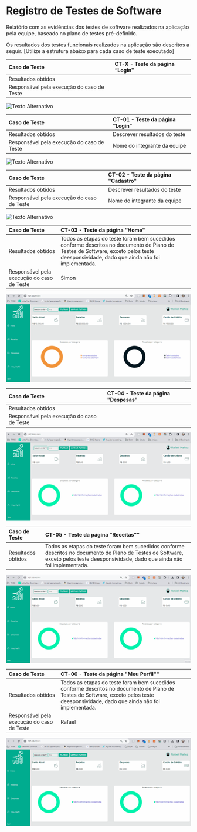 # Registro de Testes de Software

Relatório com as evidências dos testes de software realizados na aplicação pela equipe, baseado no plano de testes pré-definido.

Os resultados dos testes funcionais realizados na aplicação são descritos a seguir. [Utilize a estrutura abaixo para cada caso de teste executado]

|Caso de Teste    | CT-X - Teste da página “Login" |
|:---|:---|
| Resultados obtidos |  |
| Responsável pela execução do caso de Teste | |

 ![Texto Alternativo](caminho/para/a/imagem.png)

|Caso de Teste    | CT-01 - Teste da página “Login" |
|:---|:---|
| Resultados obtidos | Descrever resultados do teste  |
| Responsável pela execução do caso de Teste | Nome do integrante da equipe |

 ![Texto Alternativo](caminho/para/a/imagem.png)

|Caso de Teste    | CT-02 - Teste da página "Cadastro"  |
|:---|:---|
| Resultados obtidos | Descrever resultados do teste  |
| Responsável pela execução do caso de Teste | Nome do integrante da equipe |

 ![Texto Alternativo](caminho/para/a/imagem.png)

|Caso de Teste    | CT-03 - Teste da página “Home" |
|:---|:---|
| Resultados obtidos | Todos as etapas do teste foram bem sucedidos conforme descritos no documento de Plano de Testes de Software, exceto pelos teste deesponsividade, dado que ainda não foi implementada. |
| Responsável pela execução do caso de Teste | Simon |

 ![Caso de teste da Página "Home"](./img/CT-03.gif)

|Caso de Teste    | CT-04 - Teste da página "Despesas" |
|:---|:---|
| Resultados obtidos |  |
| Responsável pela execução do caso de Teste | |

 ![Caso de Teste da Página de "Despesas](./img/CT-04.gif)

|Caso de Teste    | CT-05 - Teste da página "Receitas"" |
|:---|:---|
| Resultados obtidos | Todos as etapas do teste foram bem sucedidos conforme descritos no documento de Plano de Testes de Software, exceto pelos teste deesponsividade, dado que ainda não foi implementada. | Rafael |

 ![Caso de Teste da Página de "Receitas"](./img/CT-05.gif)

|Caso de Teste    | CT-06 - Teste da página "Meu Perfil"" |
|:---|:---|
| Resultados obtidos | Todos as etapas do teste foram bem sucedidos conforme descritos no documento de Plano de Testes de Software, exceto pelos teste deesponsividade, dado que ainda não foi implementada. |
| Responsável pela execução do caso de Teste | Rafael |

 ![Caso de Teste da Página "Meu Perfil"](./img/CT-06.gif)